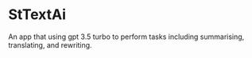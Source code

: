 # StTextAi
An app that using gpt 3.5 turbo to perform tasks including summarising, translating, and rewriting. 

